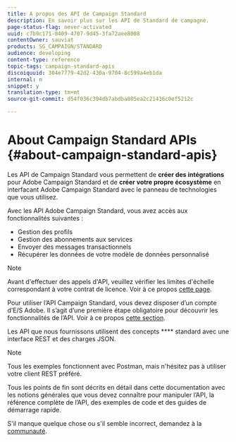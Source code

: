 ```yaml
---
title: A propos des API de Campaign Standard
description: En savoir plus sur les API de Standard de campagne.
page-status-flag: never-activated
uuid: c7b9c171-0409-4707-9d45-3fa72aee8008
contentOwner: sauviat
products: SG_CAMPAIGN/STANDARD
audience: developing
content-type: reference
topic-tags: campaign-standard-apis
discoiquuid: 304e7779-42d2-430a-9704-8c599a4eb1da
internal: n
snippet: y
translation-type: tm+mt
source-git-commit: d54f036c394db7abdba805ea2c21436c0ef5212c

---
```



# About Campaign Standard APIs {#about-campaign-standard-apis}

Les API de Campaign Standard vous permettent de **créer des intégrations** pour Adobe Campaign Standard et de **créer votre propre écosystème** en interfacant Adobe Campaign Standard avec le panneau de technologies que vous utilisez.

Avec les API Adobe Campaign Standard, vous avez accès aux fonctionnalités suivantes :

* Gestion des profils
* Gestion des abonnements aux services
* Envoyer des messages transactionnels
* Récupérer les données de votre modèle de données personnalisé

>[!NOTE]
>
>Avant d&#39;effectuer des appels d&#39;API, veuillez vérifier les limites d&#39;échelle correspondant à votre contrat de licence. Voir à ce propos [cette page](https://helpx.adobe.com/legal/product-descriptions/campaign-standard.html#ITInfrastructureResourcesbyActiveProfilesTiers).

Pour utiliser l’API Campaign Standard, vous devez disposer d’un compte d’E/S Adobe. Il s’agit d’une première étape obligatoire pour découvrir les fonctionnalités de l’API.
Voir à ce propos [cette section](../../api/using/setting-up-api-access.md).

Les API que nous fournissons utilisent des concepts **** standard avec une interface REST et des charges JSON.

>[!NOTE]
>
>Tous les exemples fonctionnent avec Postman, mais n&#39;hésitez pas à utiliser votre client REST préféré.

Tous les points de fin sont décrits en détail dans cette documentation avec les notions générales que vous devez connaître pour manipuler l’API, la référence complète de l’API, des exemples de code et des guides de démarrage rapide.

S&#39;il manque quelque chose ou s&#39;il semble incorrect, demandez à la [communauté](https://help-forums.adobe.com/content/adobeforums/en/campaign-forum/adobe-campaign.html).
